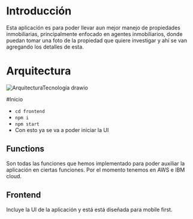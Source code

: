 # Introducción
Esta aplicación es para poder llevar aun mejor manejo de propiedades inmobiliarias, principalmente enfocado en agentes inmobiliarios, donde puedan tomar una foto de la propiedad que quiere investigar y ahí se van agregando los detalles de esta.

# Arquitectura
![ArquitecturaTecnología drawio](https://user-images.githubusercontent.com/76458618/138642739-b52b3d4e-db6c-4fdb-a8d1-8664c80728f5.png)

#Inicio
+ `cd frontend`
+ `npm i` 
+ `npm start` 
+ Con esto ya se va a poder iniciar la UI

## Functions
Son todas las funciones que hemos implementado para poder auxiliar la aplicación en ciertas funciones. Por el momento tenemos en AWS e IBM cloud.

## Frontend
Incluye la UI de la aplicación y está está diseñada para mobile first.

